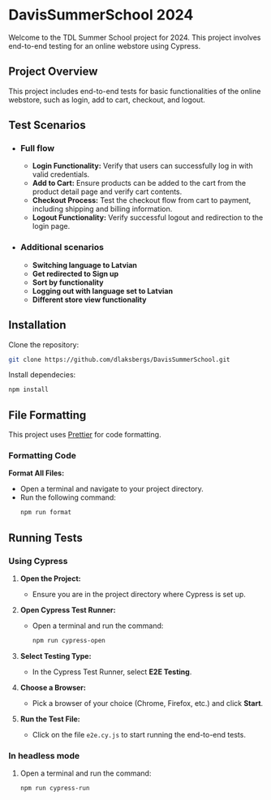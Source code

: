 # DavisSummerSchool 2024

Welcome to the TDL Summer School project for 2024. This project involves end-to-end testing for an online webstore using Cypress.

## Project Overview

This project includes end-to-end tests for basic functionalities of the online webstore, such as login, add to cart, checkout, and logout.

## Test Scenarios
- ### Full flow
    -  **Login Functionality:** Verify that users can successfully log in with valid credentials.
    - **Add to Cart:** Ensure products can be added to the cart from the product detail page and verify cart contents.
    - **Checkout Process:** Test the checkout flow from cart to payment, including shipping and billing information.
    - **Logout Functionality:** Verify successful logout and redirection to the login page.

- ### Additional scenarios
    - **Switching language to Latvian**
    - **Get redirected to Sign up**
    - **Sort by functionality**
    - **Logging out with language set to Latvian**
    - **Different store view functionality**

## Installation
Clone the repository:

```bash
git clone https://github.com/dlaksbergs/DavisSummerSchool.git
```

Install dependecies:
```bash 
npm install
```
## File Formatting

This project uses [Prettier](https://www.npmjs.com/package/prettier) for code formatting.

### Formatting Code

**Format All Files:**

- Open a terminal and navigate to your project directory.
- Run the following command:
  ```bash
  npm run format
  ```

## Running Tests

### Using Cypress

1. **Open the Project:**

   - Ensure you are in the project directory where Cypress is set up.

2. **Open Cypress Test Runner:**

   - Open a terminal and run the command:
     ```bash
     npm run cypress-open
     ```

3. **Select Testing Type:**

   - In the Cypress Test Runner, select **E2E Testing**.

4. **Choose a Browser:**

   - Pick a browser of your choice (Chrome, Firefox, etc.) and click **Start**.

5. **Run the Test File:**
   - Click on the file `e2e.cy.js` to start running the end-to-end tests.

### In headless mode

1. Open a terminal and run the command:
     ```bash
     npm run cypress-run
     ```